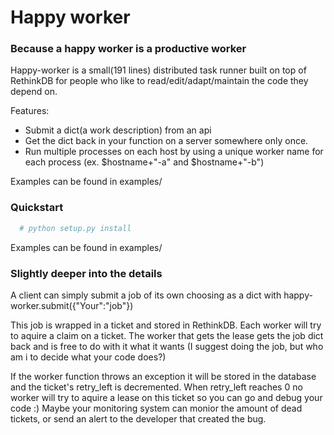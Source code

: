 # Happy worker
### Because a happy worker is a productive worker

Happy-worker is a small(191 lines) distributed task runner built on top of RethinkDB for people who like to read/edit/adapt/maintain the code they depend on.

Features:
 * Submit a dict(a work description) from an api
 * Get the dict back in your function on a server somewhere only once.
 * Run multiple processes on each host by using a unique worker name for each process (ex. $hostname+"-a" and $hostname+"-b")

Examples can be found in examples/

### Quickstart

```bash
  # python setup.py install
```

Examples can be found in examples/


### Slightly deeper into the details

A client can simply submit a job of its own choosing as a dict with happy-worker.submit({"Your":"job"})

This job is wrapped in a ticket and stored in RethinkDB. Each worker will try to aquire a claim on a ticket. The worker that gets the lease gets the job dict back and is free to do with it what it wants (I suggest doing the job, but who am i to decide what your code does?) 

If the worker function throws an exception it will be stored in the database and the ticket's retry_left is decremented. When retry_left reaches 0 no worker will try to aquire a lease on this ticket so you can go and debug your code :) Maybe your monitoring system can monior the amount of dead tickets, or send an alert to the developer that created the bug.
